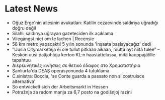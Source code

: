 # Latest News
-  Oğuz Erge'nin ailesinin avukatları: Katilin cezaevinde saldırıya uğradığı doğru değil
-  Silahlı saldırıya uğrayan gazeteciden ilk açıklama
-  Vliegangst niet om te lachen | Recensie
-  58 km metro yapacaktı! 5 yılın sonunda 'İnşaata başlayacağız' dedi
-  ”Uusia Citymarketeja ei ole tullut pitkään aikaan, mutta nyt niitä tulee” – Keskon uusi pääjohtaja kertoo KL:n haastattelussa, mitä kauppajätille tapahtuu
-  Διερευνητικές κινήσεις σε θετικό έδαφος στο Χρηματιστήριο
-  Şanlıurfa'da DEAŞ operasyonunda 4 tutuklama
-  C.sinistra: Boccia, 'se Conte guarda a passato non si costruisce alternativa'
-  So entwickelt sich der Arbeitsmarkt in Hessen
-  Potražnja za radom manja za 6,7 posto na godišnjoj razini
